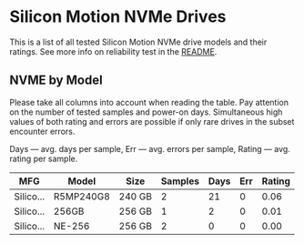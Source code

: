 Silicon Motion NVMe Drives
==========================

This is a list of all tested Silicon Motion NVMe drive models and their ratings. See more
info on reliability test in the [README](https://github.com/linuxhw/SMART).

NVME by Model
------------

Please take all columns into account when reading the table. Pay attention on the
number of tested samples and power-on days. Simultaneous high values of both rating
and errors are possible if only rare drives in the subset encounter errors.

Days   — avg. days per sample,
Err    — avg. errors per sample,
Rating — avg. rating per sample.

| MFG       | Model              | Size   | Samples | Days  | Err   | Rating |
|-----------|--------------------|--------|---------|-------|-------|--------|
| Silico... | R5MP240G8          | 240 GB | 2       | 21    | 0     | 0.06   |
| Silico... | 256GB              | 256 GB | 1       | 2     | 0     | 0.01   |
| Silico... | NE-256             | 256 GB | 2       | 0     | 0     | 0.00   |
